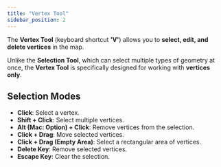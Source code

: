 ```yaml
---
title: "Vertex Tool"
sidebar_position: 2
---
```


The **Vertex Tool** (keyboard shortcut **'V'**) allows you to **select, edit, and delete vertices** in the map.

Unlike the **Selection Tool**, which can select multiple types of geometry at once, the **Vertex Tool** is specifically designed for working with **vertices only**.

## Selection Modes

- **Click**: Select a vertex.
- **Shift + Click**: Select multiple vertices.
- **Alt (Mac: Option) + Click**: Remove vertices from the selection.
- **Click + Drag**: Move selected vertices.
- **Click + Drag (Empty Area)**: Select a rectangular area of vertices.
- **Delete Key**: Remove selected vertices.
- **Escape Key**: Clear the selection.
